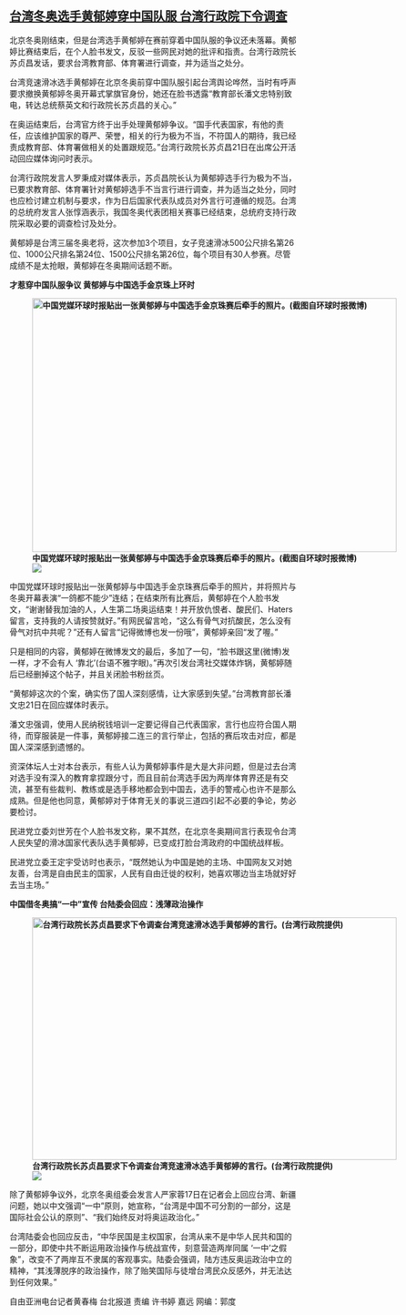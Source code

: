 <!--1645454040000-->
[台湾冬奥选手黄郁婷穿中国队服 台湾行政院下令调查](https://www.rfa.org/mandarin/yataibaodao/gangtai/hcm2-02212022093244.html)
------

<p>北京冬奥刚结束，但是台湾选手黄郁婷在赛前穿着中国队服的争议还未落幕。黄郁婷比赛结束后，在个人脸书发文，反驳一些网民对她的批评和指责。台湾行政院长苏贞昌发话，要求台湾教育部、体育署进行调查，并为适当之处分。</p><p>台湾竞速滑冰选手黄郁婷在北京冬奥前穿中国队服引起台湾舆论哗然，当时有呼声要求撤换黄郁婷冬奥开幕式掌旗官身份，她还在脸书透露“教育部长潘文忠特别致电，转达总统蔡英文和行政院长苏贞昌的关心。”</p><p>在奥运结束后，台湾官方终于出手处理黄郁婷争议。“国手代表国家，有他的责任，应该维护国家的尊严、荣誉，相关的行为极为不当，不符国人的期待，我已经责成教育部、体育署做相关的处置跟规范。”台湾行政院长苏贞昌21日在出席公开活动回应媒体询问时表示。</p><p>台湾行政院发言人罗秉成对媒体表示，苏贞昌院长认为黄郁婷选手行为极为不当，已要求教育部、体育署针对黄郁婷选手不当言行进行调查，并为适当之处分，同时也应检讨建立机制与要求，作为日后国家代表队成员对外言行可遵循的规范。台湾的总统府发言人张惇涵表示，我国冬奥代表团相关赛事已经结束，总统府支持行政院采取必要的调查检讨及处分。</p><p>黄郁婷是台湾三届冬奥老将，这次参加3个项目，女子竞速滑冰500公尺排名第26位、1000公尺排名第24位、1500公尺排名第26位，每个项目有30人参赛。尽管成绩不是太抢眼，黄郁婷在冬奥期间话题不断。</p><p><strong>才惹穿中国队服争议 黄郁婷与中国选手金京珠上环时</strong></p><p><strong><figure class="image-richtext image-inline captioned" style="width:640px;"><img alt="中国党媒环球时报贴出一张黄郁婷与中国选手金京珠赛后牵手的照片。(截图自环球时报微博)" height="446" src="https://www.rfa.org/mandarin/yataibaodao/gangtai/hcm2-02212022093244.html/74b06642.png/@@images/804d4a21-4567-45e9-9216-a5ff14a2b08c.png" title="3" width="640"/><figcaption class="image-caption">中国党媒环球时报贴出一张黄郁婷与中国选手金京珠赛后牵手的照片。(截图自环球时报微博)</figcaption><small></small><div id="zoomattribute"><a data-caption="中国党媒环球时报贴出一张黄郁婷与中国选手金京珠赛后牵手的照片。(截图自环球时报微博)" data-fancybox="" href="https://www.rfa.org/mandarin/yataibaodao/gangtai/hcm2-02212022093244.html/74b06642.png" id="single_image" title="中国党媒环球时报贴出一张黄郁婷与中国选手金京珠赛后牵手的照片。(截图自环球时报微博)"><img src="/++plone++rfa-resources/img/icon-zoom.png"/></a></div></figure></strong></p><p>中国党媒环球时报贴出一张黄郁婷与中国选手金京珠赛后牵手的照片，并将照片与冬奥开幕表演“一鸽都不能少”连结；在结束所有比赛后，黄郁婷在个人脸书发文，“谢谢替我加油的人，人生第二场奥运结束！并开放仇恨者、酸民们、Haters留言，支持我的人请按赞就好。”有网民留言呛，“这么有骨气对抗酸民，怎么没有骨气对抗中共呢？”还有人留言“记得微博也发一份哦”，黄郁婷亲回“发了喔。”</p><p>只是相同的内容，黄郁婷在微博发文的最后，多加了一句，“脸书跟这里(微博)发一样，才不会有人 ‘靠北’(台语不雅字眼)。”再次引发台湾社交媒体炸锅，黄郁婷随后已经删掉这个帖子，并且关闭脸书粉丝页。</p><p>“黄郁婷这次的个案，确实伤了国人深刻感情，让大家感到失望。”台湾教育部长潘文忠21日在回应媒体时表示。</p><p>潘文忠强调，使用人民纳税钱培训一定要记得自己代表国家，言行也应符合国人期待，而穿服装是一件事，黄郁婷接二连三的言行举止，包括的赛后攻击对应，都是国人深深感到遗憾的。</p><p>资深体坛人士对本台表示，有些人认为黄郁婷事件是大是大非问题，但是过去台湾对选手没有深入的教育拿捏跟分寸，而且目前台湾选手因为两岸体育界还是有交流，甚至有些裁判、教练或是选手移地都会到中国去，选手的警戒心也许不是那么成熟。但是他也同意，黄郁婷对于体育无关的事说三道四引起不必要的争论，势必要检讨。</p><p>民进党立委刘世芳在个人脸书发文称，果不其然，在北京冬奥期间言行表现令台湾人民失望的滑冰国家代表队选手黄郁婷，已变成打脸台湾政府的中国统战样板。</p><p>民进党立委王定宇受访时也表示，“既然她认为中国是她的主场、中国网友又对她友善，台湾是自由民主的国家，人民有自由迁徙的权利，她喜欢哪边当主场就好好去当主场。”</p><p><strong>中国借冬奥搞“一中”宣传 台陆委会回应：浅薄政治操作</strong></p><p><strong><figure class="image-richtext image-inline captioned" style="width:640px;"><img alt="台湾行政院长苏贞昌要求下令调查台湾竞速滑冰选手黄郁婷的言行。(台湾行政院提供)" height="426" src="https://www.rfa.org/mandarin/yataibaodao/gangtai/hcm2-02212022093244.html/86078c9e660c.jpeg/@@images/8d315628-9b05-4247-829a-fb97171051dd.jpeg" title="2" width="640"/><figcaption class="image-caption">台湾行政院长苏贞昌要求下令调查台湾竞速滑冰选手黄郁婷的言行。(台湾行政院提供)</figcaption><small></small><div id="zoomattribute"><a data-caption="台湾行政院长苏贞昌要求下令调查台湾竞速滑冰选手黄郁婷的言行。(台湾行政院提供)" data-fancybox="" href="https://www.rfa.org/mandarin/yataibaodao/gangtai/hcm2-02212022093244.html/86078c9e660c.jpeg" id="single_image" title="台湾行政院长苏贞昌要求下令调查台湾竞速滑冰选手黄郁婷的言行。(台湾行政院提供)"><img src="/++plone++rfa-resources/img/icon-zoom.png"/></a></div></figure></strong></p><p>除了黄郁婷争议外，北京冬奥组委会发言人严家蓉17日在记者会上回应台湾、新疆问题，她以中文强调“一中”原则，她宣称，“台湾是中国不可分割的一部分，这是国际社会公认的原则”、“我们始终反对将奥运政治化。”</p><p>台湾陆委会也回应反击，“中华民国是主权国家，台湾从来不是中华人民共和国的一部分，即使中共不断运用政治操作与统战宣传，刻意营造两岸同属 ‘一中’之假象”，改变不了两岸互不隶属的客观事实。陆委会强调，陆方违反奥运政治中立的精神，“其浅薄脱序的政治操作，除了贻笑国际与徒增台湾民众反感外，并无法达到任何效果。”</p><p>自由亚洲电台记者黄春梅 台北报道 责编 许书婷 嘉远 网编：郭度</p>
